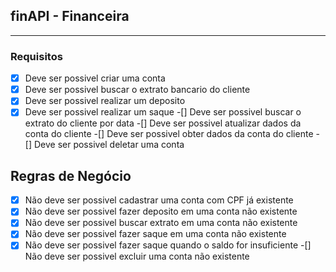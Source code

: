 ## finAPI - Financeira

----
### Requisitos
-[x] Deve ser possivel criar uma conta
-[x] Deve ser possivel buscar o extrato bancario do cliente
-[x] Deve ser possivel realizar um deposito
-[x] Deve ser possivel realizar um saque
-[] Deve ser possivel buscar o extrato do cliente por data
-[] Deve ser possivel atualizar dados da conta do cliente
-[] Deve ser possivel obter dados da conta do cliente
-[] Deve ser possivel deletar uma conta

## Regras de Negócio
-[x] Não deve ser possivel cadastrar uma conta com CPF já existente
-[x] Não deve ser possivel fazer deposito em uma conta não existente
-[x] Não deve ser possivel buscar extrato em uma conta não existente
-[x] Não deve ser possivel fazer saque em uma conta não existente
-[x] Não deve ser possivel fazer saque quando o saldo for insuficiente
-[] Não deve ser possivel excluir uma conta não existente
